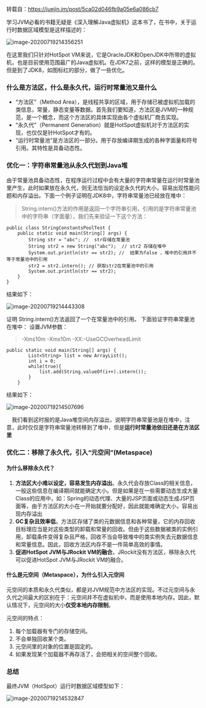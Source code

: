 转载自：https://juejin.im/post/5ca02d046fb9a05e6a086cb7



学习JVM必看的书籍无疑是《深入理解Java虚拟机》这本书了，在书中，关于运行时数据区域模型是这样描述的：

![image-20200719214356251](https://pictures.huazai.fun/uPic/image-20200719214356251.png)

在这里我们只针对HotSpot VM来说，它是OracleJDK和OpenJDK中所带的虚拟机，也是目前使用范围最广的Java虚拟机。在JDK7之前，这样的模型是正确的。但是到了JDK8，如图标红的部分，做了一些优化。

### 什么是方法区，什么是永久代，运行时常量池又是什么

- “方法区”（Method Area），是线程共享的区域，用于存储已被虚拟机加载的类信息，常量，静态变量等数据。首先我们要知道，方法区是JVM的一种规范，是一个概念，而这个方法区的具体实现由各个虚拟机厂商去实现。
- “永久代”（Permanent Generation）就是HotSpot虚拟机对于方法区的实现，也仅仅是针HotSpot才有的。
- “运行时常量池”是方法区的一部分。用于存放编译期生成的各种字面量和符号引用。其特性是具备动态性。

### 优化一：字符串常量池从永久代划到Java堆

由于常量池具备动态性，在程序运行过程中会有大量的字符串常量在运行时常量池里产生，此时如果放在永久代，则无法恰当的设定永久代的大小，容易出现性能问题和内存溢出。下面一个例子证明在JDK8中，字符串常量池已经放在堆中：

> String.intern()方法的作用是返回一个字符串引用，引用的是字符串常量池中的字符串（字面量），我们先来验证一下这个方法：

```
public class StringConstantsPoolTest {
    public static void main(String[] args) {
        String str = "abc"; //  str存储在常量池
        String str2 = new String("abc");  // str2 存储在堆中
        System.out.println(str == str2); //  结果为false ，堆中的引用并不等于常量池中的引用
        str2 = str2.intern(); // 获取str2在常量池中的引用
        System.out.println(str == str2); 
    }
}
```

结果如下：

![image-20200719214443308](https://pictures.huazai.fun/uPic/image-20200719214443308.png)



证明 String.intern()方法返回了一个在常量池中的引用。 下面验证字符串常量池在堆中： 设置JVM参数：

> -Xms10m -Xmx10m -XX:-UseGCOverheadLimit

```
public static void main(String[] args) {
        List<String> list = new ArrayList();
        int i = 0;
        while(true){
            list.add(String.valueOf(i++).intern());
        }
    }
```

结果如下：

![image-20200719214507696](https://pictures.huazai.fun/uPic/image-20200719214507696.png)



 我们看到这时报的是Java堆空间内存溢出，说明字符串常量池是在堆中，注意，此时仅仅是字符串常量池转移到了堆中，但是**运行时常量池依旧还是在方法区里**

### 优化二：移除了永久代，引入“元空间”(Metaspace)

#### 为什么移除永久代？

1. **方法区大小难以设定，容易发生内存溢出**。永久代会存放Class的相关信息，一般这些信息在编译期间就能确定大小。但是如果是在一些需要动态生成大量Class的应用中，如：Spring的动态代理、大量的JSP页面或动态生成JSP页面等，由于方法区的大小在一开始就要分配好，因此就能难确定大小，容易出现内存溢出
2. **GC复杂且效率低**。方法区存储了类的元数据信息和各种常量，它的内存回收目标理应当是对这些类型的卸载和常量的回收。但由于这些数据被类的实例引用，卸载条件变得复杂且严格，回收不当会导致堆中的类实例失去元数据信息和常量信息。因此，回收方法区内存不是一件简单高效的事情。
3. **促进HotSpot JVM与JRockit VM的融合**。JRockit没有方法区，移除永久代可以促进HotSpot JVM与JRockit VM的融合。

#### 什么是元空间（Metaspace），为什么引入元空间

元空间的本质和永久代类似，都是对JVM规范中方法区的实现。不过元空间与永久代之间最大的区别在于：元空间并不在虚拟机中，而是使用本地内存。因此，默认情况下，元空间的大小**仅受本地内存限制**。

元空间的特点：

1. 每个加载器有专门的存储空间。
2. 不会单独回收某个类。
3. 元空间里的对象的位置是固定的。
4. 如果发现某个加载器不再存活了，会把相关的空间整个回收。

### 总结

最终JVM（HotSpot）运行时数据区域模型如下：

![image-20200719214532847](https://pictures.huazai.fun/uPic/image-20200719214532847.png)